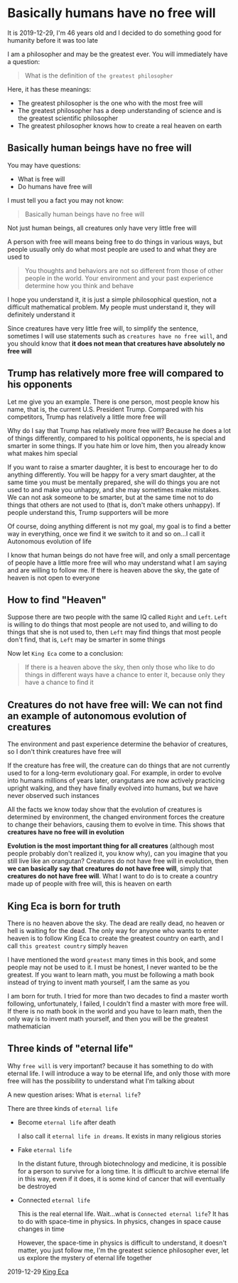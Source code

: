 Basically humans have no free will
========

It is 2019-12-29, I'm 46 years old and I decided to do something good for humanity before it was too late

I am a philosopher and may be the greatest ever. You will immediately have a question:

> What is the definition of `the greatest philosopher`

Here, it has these meanings:

- The greatest philosopher is the one who with the most free will
- The greatest philosopher has a deep understanding of science and is the greatest scientific philosopher
- The greatest philosopher knows how to create a real heaven on earth

Basically human beings have no free will
-----------

You may have questions:

- What is free will
- Do humans have free will

I must tell you a fact you may not know:

> Basically human beings have no free will

Not just human beings, all creatures only have very little free will

A person with free will means being free to do things in various ways, but people usually only do what most people are used to and what they are used to

> You thoughts and behaviors are not so different from those of other people in the world. Your environment and your past experience determine how you think and behave

I hope you understand it, it is just a simple philosophical question, not a difficult mathematical problem. My people must understand it, they will definitely understand it

Since creatures have very little free will, to simplify the sentence, sometimes I will use statements such as `creatures have no free will`, and you should know that **it does not mean that creatures have absolutely no free will**

Trump has relatively more free will compared to his opponents
-------------

Let me give you an example. There is one person, most people know his name, that is, the current U.S. President Trump. Compared with his competitors, Trump has relatively a little more free will

Why do I say that Trump has relatively more free will? Because he does a lot of things differently, compared to his political opponents, he is special and smarter in some things. If you hate him or love him, then you already know what makes him special

If you want to raise a smarter daughter, it is best to encourage her to do anything differently. You will be happy for a very smart daughter, at the same time you must be mentally prepared, she will do things you are not used to and make you unhappy, and she may sometimes make mistakes. We can not ask someone to be smarter, but at the same time not to do things that others are not used to (that is, don't make others unhappy). If people understand this, Trump supporters will be more

Of course, doing anything different is not my goal, my goal is to find a better way in everything, once we find it we switch to it and so on...I call it Autonomous evolution of life

I know that human beings do not have free will, and only a small percentage of people have a little more free will who may understand what I am saying and are willing to follow me. If there is heaven above the sky, the gate of heaven is not open to everyone

How to find "Heaven"
---------

Suppose there are two people with the same IQ called `Right` and `Left`. `Left` is willing to do things that most people are not used to, and willing to do things that she is not used to, then `Left` may find things that most people don't find, that is, `Left` may be smarter in some things

Now let `King Eca` come to a conclusion:

> If there is a heaven above the sky, then only those who like to do things in different ways have a chance to enter it, because only they have a chance to find it

Creatures do not have free will: We can not find an example of autonomous evolution of creatures
-------------

The environment and past experience determine the behavior of creatures, so I don't think creatures have free will

If the creature has free will, the creature can do things that are not currently used to for a long-term evolutionary goal. For example, in order to evolve into humans millions of years later, orangutans are now actively practicing upright walking, and they have finally evolved into humans, but we have never observed such instances

All the facts we know today show that the evolution of creatures is determined by environment, the changed environment forces the creature to change their behaviors, causing them to evolve in time. This shows that **creatures have no free will in evolution**

**Evolution is the most important thing for all creatures** (although most people probably don't realized it, you know why), can you imagine that you still live like an orangutan? Creatures do not have free will in evolution, then **we can basically say that creatures do not have free will**, simply that **creatures do not have free will**. What I want to do is to create a country made up of people with free will, this is heaven on earth

King Eca is born for truth
---------------

There is no heaven above the sky. The dead are really dead, no heaven or hell is waiting for the dead. The only way for anyone who wants to enter heaven is to follow King Eca to create the greatest country on earth, and I call `this greatest country` simply `heaven`

I have mentioned the word `greatest` many times in this book, and some people may not be used to it. I must be honest, I never wanted to be the greatest. If you want to learn math, you must be following a math book instead of trying to invent math yourself, I am the same as you

I am born for truth. I tried for more than two decades to find a master worth following, unfortunately, I failed, I couldn't find a master with more free will. If there is no math book in the world and you have to learn math, then the only way is to invent math yourself, and then you will be the greatest mathematician

Three kinds of "eternal life"
----------------

Why `free will` is very important? because it has something to do with eternal life. I will introduce a way to be eternal life, and only those with more free will has the possibility to understand what I'm talking about

A new question arises: What is `eternal life`?

There are three kinds of `eternal life`

- Become `eternal life` after death

  I also call it `eternal life in dreams`. It exists in many religious stories

- Fake `eternal life`

  In the distant future, through biotechnology and medicine, it is possible for a person to survive for a long time. It is difficult to archive eternal life in this way, even if it does, it is some kind of cancer that will eventually be destroyed

- Connected `eternal life`

  This is the real eternal life. Wait...what is `Connected eternal life`? It has to do with space-time in physics. In physics, changes in space cause changes in time

  However, the space-time in physics is difficult to understand, it doesn't matter, you just follow me, I'm the greatest science philosopher ever, let us explore the mystery of eternal life together

<!--
https://news.ycombinator.com/item?id=21933206
https://www.reddit.com/r/evolution/comments/eiuszn/basically_humans_have_no_free_will/
https://voat.co/v/religion/3589358
-->

2019-12-29 [King Eca](https://www.easiestsoft.com/stars/a-king-eca/)